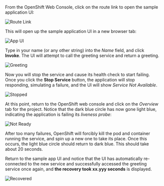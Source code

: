 From the OpenShift Web Console, click on the route link to open the sample application UI:

![Route Link](/openshift/assets/middleware/rhoar-getting-started-wfswarm/routelink.png)

This will open up the sample application UI in a new browser tab:

![App UI](/openshift/assets/middleware/rhoar-getting-started-wfswarm/app.png)

Type in your name (or any other string) into the _Name_ field, and click **Invoke**. The UI will
attempt to call the greeting service and return a greeting.

![Greeting](/openshift/assets/middleware/rhoar-getting-started-wfswarm/greeting.png)

Now you will stop the service and cause its health check to start failing. Once you click the **Stop Service** button,
the application will stop responding, simulating a failure, and the UI will show _Service Not Available_.

![Stopped](/openshift/assets/middleware/rhoar-getting-started-wfswarm/stopped.png)

At this point, return to the OpenShift web console and click on the _Overview_ tab for the project. Notice that the
dark blue circle has now gone light blue, indicating the application is failing its _liveness probe_:

![Not Ready](/openshift/assets/middleware/rhoar-getting-started-wfswarm/notready.png)

After too many failures, OpenShift will forcibly kill the pod and container running the service, and spin up a new one to take
its place. Once this occurs, the light blue circle should return to dark blue. This should take about 20 seconds.

Return to the sample app UI and notice that the UI has automatically re-connected to the new service and successfully
accessed the greeting service once again, and **the recovery took xx.yyy seconds** is displayed.

![Recovered](/openshift/assets/middleware/rhoar-getting-started-wfswarm/recovered.png)
